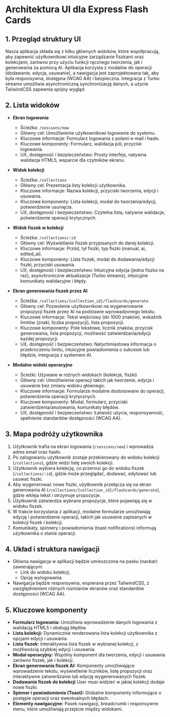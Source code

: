 # Architektura UI dla Express Flash Cards

## 1. Przegląd struktury UI

Nasza aplikacja składa się z kilku głównych widoków, które współpracują, aby zapewnić użytkownikowi intuicyjne zarządzanie fiszkami oraz kolekcjami, zarówno przy użyciu funkcji ręcznego tworzenia, jak i generowania za pomocą AI. Aplikacja korzysta z modalów do operacji (dodawanie, edycja, usuwanie), a nawigacja jest zaprojektowana tak, aby była responsywna, dostępna (WCAG AA) i bezpieczna. Integracja z Turbo streams umożliwia asynchroniczną synchronizację danych, a użycie TailwindCSS zapewnia spójny wygląd.

## 2. Lista widoków

- **Ekran logowania**

  - Ścieżka: `/sessions/new`
  - Główny cel: Umożliwienie użytkownikowi logowanie do systemu.
  - Kluczowe informacje: Formularz logowania z polami e-mail i hasło.
  - Kluczowe komponenty: Formularz, walidacja pól, przycisk logowania.
  - UX, dostępność i bezpieczeństwo: Prosty interfejs, natywna walidacja HTML5, wsparcie dla czytników ekranu.

- **Widok kolekcji**

  - Ścieżka: `/collections`
  - Główny cel: Prezentacja listy kolekcji użytkownika.
  - Kluczowe informacje: Nazwa kolekcji, przyciski tworzenia, edycji i usuwania.
  - Kluczowe komponenty: Lista kolekcji, modal do tworzenia/edycji, potwierdzenie usunięcia.
  - UX, dostępność i bezpieczeństwo: Czytelna lista, natywne walidacje, potwierdzenie operacji krytycznych.

- **Widok fiszek w kolekcji**

  - Ścieżka: `/collections/:id`
  - Główny cel: Wyświetlanie fiszek przypisanych do danej kolekcji.
  - Kluczowe informacje: Przód, tył fiszki, typ fiszki (manual, ai, edited_ai).
  - Kluczowe komponenty: Lista fiszek, modal do dodawania/edycji fiszki, przyciski usuwania.
  - UX, dostępność i bezpieczeństwo: Intuicyjna edycja (jedna fiszka na raz), asynchroniczne aktualizacje (Turbo streams), intuicyjne komunikaty walidacyjne i błędy.

- **Ekran generowania fiszek przez AI**

  - Ścieżka: `/collections/{collection_id}/flashcards/generate`
  - Główny cel: Pozwolenie użytkownikowi na wygenerowanie propozycji fiszek przez AI na podstawie wprowadzonego tekstu.
  - Kluczowe informacje: Tekst wejściowy (do 1000 znaków), wskaźnik limitów (znaki, liczba propozycji), lista propozycji.
  - Kluczowe komponenty: Pole tekstowe, licznik znaków, przycisk generowania, lista propozycji, możliwość zatwierdzania/edycji każdej propozycji.
  - UX, dostępność i bezpieczeństwo: Natychmiastowa informacja o przekroczeniu limitu, intuicyjne powiadomienia o sukcesie lub błędzie, integracja z systemem AI.

- **Modalne widoki operacyjne**
  - Ścieżki: Używane w różnych widokach (kolekcje, fiszki)
  - Główny cel: Umożliwienie operacji takich jak tworzenie, edycja i usuwanie bez zmiany widoku głównego.
  - Kluczowe informacje: Formularze modalne dostosowane do operacji, potwierdzenia operacji krytycznych.
  - Kluczowe komponenty: Modal, formularz, przyciski zatwierdzenia/anulowania, komunikaty błędów.
  - UX, dostępność i bezpieczeństwo: Łatwość użycia, responsywność, spełnienie standardów dostępności (WCAG AA).

## 3. Mapa podróży użytkownika

1. Użytkownik trafia na ekran logowania (`/sessions/new`) i wprowadza adres email oraz hasło.
2. Po zalogowaniu użytkownik zostaje przekierowany do widoku kolekcji (`/collections`), gdzie widzi listę swoich kolekcji.
3. Użytkownik wybiera kolekcję, co przenosi go do widoku fiszek (`/collections/:id`), gdzie może przeglądać, dodawać, edytować lub usuwać fiszki.
4. Aby wygenerować nowe fiszki, użytkownik przełącza się na ekran generowania AI (`/collections/{collection_id}/flashcards/generate`), gdzie wkleja tekst i otrzymuje propozycje.
5. Użytkownik zatwierdza wybrane propozycje, które pojawiają się w widoku fiszek.
6. W trakcie korzystania z aplikacji, modalne formularze umożliwiają edycję i potwierdzenie operacji, takich jak usuwanie zapisanych w kolekcji fiszek i kolekcji.
7. Komunikaty, spinnery i powiadomienia (toast notifications) informują użytkownika o stanie operacji.

## 4. Układ i struktura nawigacji

- Główna nawigacja w aplikacji będzie umieszczona na pasku (navbar) zawierającym:
  - Link do widoku kolekcji,
  - Opcję wylogowania.
- Nawigacja będzie responsywna, wspierana przez TailwindCSS, z uwzględnieniem różnych rozmiarów ekranów oraz standardów dostępności (WCAG AA).

## 5. Kluczowe komponenty

- **Formularz logowania:** Umożliwia wprowadzenie danych logowania z walidacją HTML5 i obsługą błędów.
- **Lista kolekcji:** Dynamicznie renderowana lista kolekcji użytkownika z opcjami edycji i usuwania.
- **Lista fiszek:** Interaktywna lista fiszek w wybranej kolekcji, z możliwością szybkiej edycji i usuwania.
- **Modal operacyjny:** Wspólny komponent dla tworzenia, edycji i usuwania zarówno fiszek, jak i kolekcji.
- **Ekran generowania fiszek AI:** Komponenty umożliwiające wprowadzenie tekstu, wyświetlenie liczników, listę propozycji oraz interaktywne zatwierdzanie lub edycję wygenerowanych fiszek.
- **Dodawanie fiszek do kolekcji** User musi widzieć w jakiej kolekcji dodaje nowe fiszki.
- **Spinner i powiadomienia (Toast):** Globalne komponenty informujące o postępie operacji oraz ewentualnych błędach.
- **Elementy nawigacyjne:** Pasek nawigacji, breadcrumb i responsywne menu, które umożliwiają przejście między widokami.
